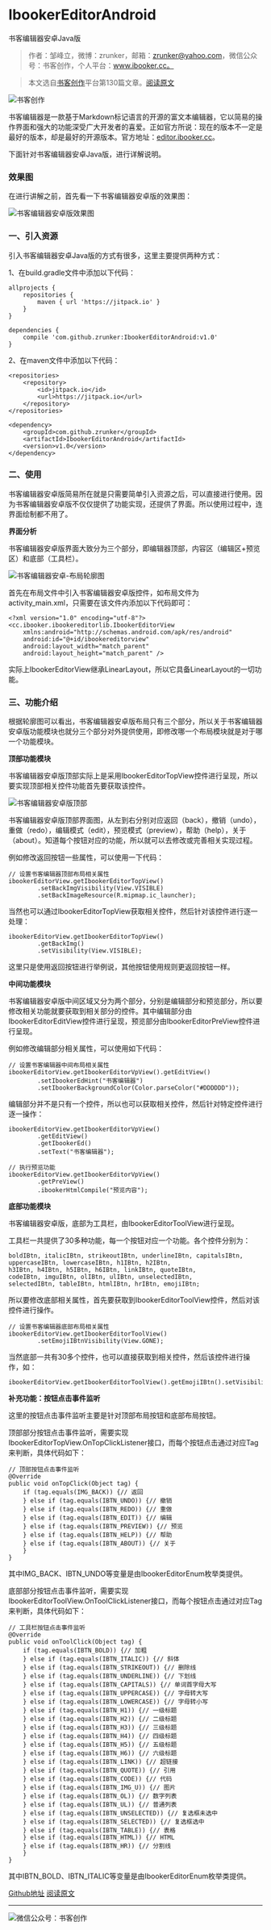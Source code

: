 # IbookerEditorAndroid
书客编辑器安卓Java版

>作者：邹峰立，微博：zrunker，邮箱：zrunker@yahoo.com，微信公众号：书客创作，个人平台：www.ibooker.cc。

>本文选自[书客创作](www.ibooker.cc)平台第130篇文章。[阅读原文](http://www.ibooker.cc/article/130/detail)

![书客创作](http://www.ibookerfile.cc/upload/images/acontents/1_1519218464761acontentimage.jpg)

书客编辑器是一款基于Markdown标记语言的开源的富文本编辑器，它以简易的操作界面和强大的功能深受广大开发者的喜爱。正如官方所说：现在的版本不一定是最好的版本，却是最好的开源版本。官方地址：[editor.ibooker.cc](editor.ibooker.cc)。

下面针对书客编辑器安卓Java版，进行详解说明。

### 效果图

在进行讲解之前，首先看一下书客编辑器安卓版的效果图：

![书客编辑器安卓版效果图](http://www.ibookerfile.cc/upload/images/acontents/1_1519358019987acontentimage.gif)

### 一、引入资源

引入书客编辑器安卓Java版的方式有很多，这里主要提供两种方式：

1、在build.gradle文件中添加以下代码：
```
allprojects {
	repositories {
		maven { url 'https://jitpack.io' }
	}
}
```
```
dependencies {
	compile 'com.github.zrunker:IbookerEditorAndroid:v1.0'
}
```
2、在maven文件中添加以下代码：
```
<repositories>
	<repository>
		<id>jitpack.io</id>
		<url>https://jitpack.io</url>
	</repository>
</repositories>
```
```
<dependency>
	<groupId>com.github.zrunker</groupId>
	<artifactId>IbookerEditorAndroid</artifactId>
	<version>v1.0</version>
</dependency>
```

### 二、使用

书客编辑器安卓版简易所在就是只需要简单引入资源之后，可以直接进行使用。因为书客编辑器安卓版不仅仅提供了功能实现，还提供了界面。所以使用过程中，连界面绘制都不用了。

**界面分析**

书客编辑器安卓版界面大致分为三个部分，即编辑器顶部，内容区（编辑区+预览区）和底部（工具栏）。

![书客编辑器安卓-布局轮廓图](http://www.ibookerfile.cc/upload/images/acontents/1_1519357061065acontentimage.jpg)

首先在布局文件中引入书客编辑器安卓版控件，如布局文件为activity_main.xml，只需要在该文件内添加以下代码即可：

```
<?xml version="1.0" encoding="utf-8"?>
<cc.ibooker.ibookereditorlib.IbookerEditorView
    xmlns:android="http://schemas.android.com/apk/res/android"
    android:id="@+id/ibookereditorview"
    android:layout_width="match_parent"
    android:layout_height="match_parent" />
```
实际上IbookerEditorView继承LinearLayout，所以它具备LinearLayout的一切功能。

### 三、功能介绍

根据轮廓图可以看出，书客编辑器安卓版布局只有三个部分，所以关于书客编辑器安卓版功能模块也就分三个部分对外提供使用，即修改哪一个布局模块就是对于哪一个功能模块。

**顶部功能模块**

书客编辑器安卓版顶部实际上是采用IbookerEditorTopView控件进行呈现，所以要实现顶部相关控件功能首先要获取该控件。

![书客编辑器安卓版顶部](http://www.ibookerfile.cc/upload/images/acontents/1_1519360429393acontentimage.jpg)

书客编辑器安卓版顶部界面图，从左到右分别对应返回（back），撤销（undo），重做（redo），编辑模式（edit），预览模式（preview），帮助（help），关于（about）。知道每个按钮对应的功能，所以就可以去修改或完善相关实现过程。

例如修改返回按钮一些属性，可以使用一下代码：
```
// 设置书客编辑器顶部布局相关属性
ibookerEditorView.getIbookerEditorTopView()
        .setBackImgVisibility(View.VISIBLE)
        .setBackImageResource(R.mipmap.ic_launcher);
```

当然也可以通过IbookerEditorTopView获取相关控件，然后针对该控件进行逐一处理：
```
ibookerEditorView.getIbookerEditorTopView()
        .getBackImg()
        .setVisibility(View.VISIBLE);
```
这里只是使用返回按钮进行举例说，其他按钮使用规则更返回按钮一样。

**中间功能模块**

书客编辑器安卓版中间区域又分为两个部分，分别是编辑部分和预览部分，所以要修改相关功能就要获取到相关部分的控件。其中编辑部分由IbookerEditorEditView控件进行呈现，预览部分由IbookerEditorPreView控件进行呈现。

例如修改编辑部分相关属性，可以使用如下代码：
```
// 设置书客编辑器中间布局相关属性
ibookerEditorView.getIbookerEditorVpView().getEditView()
        .setIbookerEdHint("书客编辑器")
        .setIbookerBackgroundColor(Color.parseColor("#DDDDDD"));
```
编辑部分并不是只有一个控件，所以也可以获取相关控件，然后针对特定控件进行逐一操作：
```
ibookerEditorView.getIbookerEditorVpView()
        .getEditView()
        .getIbookerEd()
        .setText("书客编辑器");
```
```
// 执行预览功能
ibookerEditorView.getIbookerEditorVpView()
        .getPreView()
        .ibookerHtmlCompile("预览内容");
```
**底部功能模块**

书客编辑器安卓版，底部为工具栏，由IbookerEditorToolView进行呈现。

工具栏一共提供了30多种功能，每一个按钮对应一个功能。各个控件分别为：
```
boldIBtn, italicIBtn, strikeoutIBtn, underlineIBtn, capitalsIBtn, 
uppercaseIBtn, lowercaseIBtn, h1IBtn, h2IBtn, 
h3IBtn, h4IBtn, h5IBtn, h6IBtn, linkIBtn, quoteIBtn, 
codeIBtn, imguIBtn, olIBtn, ulIBtn, unselectedIBtn, 
selectedIBtn, tableIBtn, htmlIBtn, hrIBtn, emojiIBtn;
```
所以要修改底部相关属性，首先要获取到IbookerEditorToolView控件，然后对该控件进行操作。
```
// 设置书客编辑器底部布局相关属性
ibookerEditorView.getIbookerEditorToolView()
        .setEmojiIBtnVisibility(View.GONE);
```
当然底部一共有30多个控件，也可以直接获取到相关控件，然后该控件进行操作，如：
```
ibookerEditorView.getIbookerEditorToolView().getEmojiIBtn().setVisibility(View.GONE);
```

**补充功能：按钮点击事件监听**

这里的按钮点击事件监听主要是针对顶部布局按钮和底部布局按钮。

顶部部分按钮点击事件监听，需要实现IbookerEditorTopView.OnTopClickListener接口，而每个按钮点击通过对应Tag来判断，具体代码如下：

```
// 顶部按钮点击事件监听
@Override
public void onTopClick(Object tag) {
    if (tag.equals(IMG_BACK)) {// 返回
    } else if (tag.equals(IBTN_UNDO)) {// 撤销
    } else if (tag.equals(IBTN_REDO)) {// 重做
    } else if (tag.equals(IBTN_EDIT)) {// 编辑
    } else if (tag.equals(IBTN_PREVIEW)) {// 预览
    } else if (tag.equals(IBTN_HELP)) {// 帮助
    } else if (tag.equals(IBTN_ABOUT)) {// 关于
    }
}
```
其中IMG_BACK、IBTN_UNDO等变量是由IbookerEditorEnum枚举类提供。

底部部分按钮点击事件监听，需要实现IbookerEditorToolView.OnToolClickListener接口，而每个按钮点击通过对应Tag来判断，具体代码如下：

```
// 工具栏按钮点击事件监听
@Override
public void onToolClick(Object tag) {
    if (tag.equals(IBTN_BOLD)) {// 加粗
    } else if (tag.equals(IBTN_ITALIC)) {// 斜体
    } else if (tag.equals(IBTN_STRIKEOUT)) {// 删除线
    } else if (tag.equals(IBTN_UNDERLINE)) {// 下划线
    } else if (tag.equals(IBTN_CAPITALS)) {// 单词首字母大写
    } else if (tag.equals(IBTN_UPPERCASE)) {// 字母转大写
    } else if (tag.equals(IBTN_LOWERCASE)) {// 字母转小写
    } else if (tag.equals(IBTN_H1)) {// 一级标题
    } else if (tag.equals(IBTN_H2)) {// 二级标题
    } else if (tag.equals(IBTN_H3)) {// 三级标题
    } else if (tag.equals(IBTN_H4)) {// 四级标题
    } else if (tag.equals(IBTN_H5)) {// 五级标题
    } else if (tag.equals(IBTN_H6)) {// 六级标题
    } else if (tag.equals(IBTN_LINK)) {// 超链接
    } else if (tag.equals(IBTN_QUOTE)) {// 引用
    } else if (tag.equals(IBTN_CODE)) {// 代码
    } else if (tag.equals(IBTN_IMG_U)) {// 图片
    } else if (tag.equals(IBTN_OL)) {// 数字列表
    } else if (tag.equals(IBTN_UL)) {// 普通列表
    } else if (tag.equals(IBTN_UNSELECTED)) {// 复选框未选中
    } else if (tag.equals(IBTN_SELECTED)) {// 复选框选中
    } else if (tag.equals(IBTN_TABLE)) {// 表格
    } else if (tag.equals(IBTN_HTML)) {// HTML
    } else if (tag.equals(IBTN_HR)) {// 分割线
    }
}
```
其中IBTN_BOLD、IBTN_ITALIC等变量是由IbookerEditorEnum枚举类提供。

[Github地址](https://github.com/zrunker/IbookerEditorAndroid/)
[阅读原文](http://www.ibooker.cc/article/130/detail)

----------
![微信公众号：书客创作](http://www.ibookerfile.cc/upload/images/acontents/1_1519225707363acontentimage.jpg)
